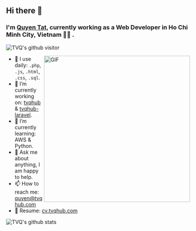 ## Hi there 👋

### **I'm [Quyen Tat](https://tvqhub.com), currently working as a Web Developer in Ho Chi Minh City, Vietnam 👨‍💻 .**

![TVQ's github visitor](https://komarev.com/ghpvc/?username=tvqqq)

<img align="right" alt="GIF" src="https://media.giphy.com/media/p4NLw3I4U0idi/giphy.gif" width="400px" />

- 👀 I use daily: `.php`, `.js`, `.html`, `.css`, `.sql`.
- 🔭 I’m currently working on: [tvqhub](https://github.com/tvqqq/tvqhub) & [tvqhub-laravel](https://github.com/tvqqq/tvqhub-laravel).
- 🌱 I’m currently learning: AWS & Python.
- 💬 Ask me about anything, I am happy to help.
- 📫 How to reach me: quyen@tvqhub.com
- 📝 Resume: [cv.tvqhub.com](https://cv.tvqhub.com)

![TVQ's github stats](https://github-readme-stats.vercel.app/api?username=tvqqq&show_icons=true&hide_border=true&hide=["contribs"])
